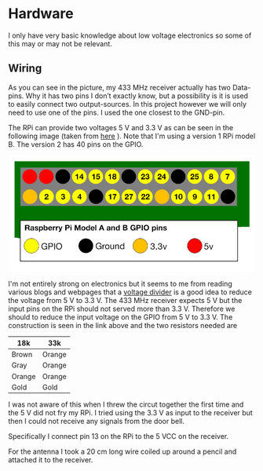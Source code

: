 # Hardware

I only have very basic knowledge about low voltage electronics so some
of this may or may not be relevant.

## Wiring


As you can see in the picture, my 433 MHz receiver actually has two
Data-pins. Why it has two pins I don’t exactly know, but a possibility
is it is used to easily connect two output-sources. In this project
however we will only need to use one of the pins. I used the one
closest to the GND-pin.

The RPi can provide two voltages 5 V and 3.3 V as can be seen in the
following image (taken from
[here](https://www.raspberrypi.org/documentation/usage/gpio/) ). Note
that I'm using a version 1 RPi model B. The version 2 has 40 pins on
the GPIO.

![GPIO pin layout on RPi B v1.2 ](https://github.com/ekstroem/HomePi/blob/master/doorbell/images/gpio.png) 


I'm not entirely strong on electronics but it seems to me from reading
various blogs and webpages that a
[voltage divider](http://elinux.org/RPi_GPIO_Interface_Circuits) is a
good idea to reduce the voltage from 5 V to 3.3 V. The 433 MHz
receiver expects 5 V but the input pins on the RPi should not served
more than 3.3 V. Therefore we should to reduce the input voltage on
the GPIO from 5 V to 3.3 V.  The construction is seen in the link
above and the two resistors needed are

| 18k | 33k |
|---|---|
| Brown   | Orange |
| Gray    | Orange |
| Orange  | Orange |
| Gold    | Gold   |

I was not aware of this when I threw
the circut together the first time and the 5 V did not fry my RPi. I
tried using the 3.3 V as input to the receiver but then I could not
receive any signals from the door bell.

Specifically I connect pin 13 on the RPi to the 5 VCC on the receiver.



For the antenna I took a 20 cm long wire coiled up around a pencil and
attached it to the receiver.


### 
